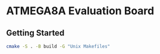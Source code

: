 # ATMEGA8A Evaluation Board

## Getting Started

```bash
cmake -S . -B build -G "Unix Makefiles"
```

